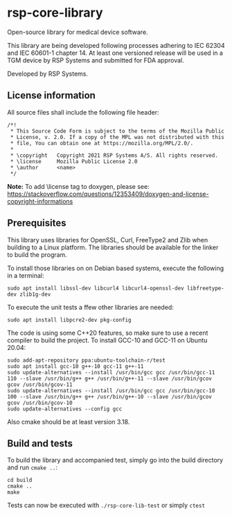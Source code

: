 # rsp-core-library

Open-source library for medical device software.

This library are being developed following processes adhering to IEC 62304 and IEC 60601-1 chapter 14.
At least one versioned release will be used in a TGM device by RSP Systems and submitted for FDA approval.

Developed by RSP Systems.

## License information

All source files shall include the following file header:

```
/*!
 * This Source Code Form is subject to the terms of the Mozilla Public
 * License, v. 2.0. If a copy of the MPL was not distributed with this
 * file, You can obtain one at https://mozilla.org/MPL/2.0/.
 *
 * \copyright   Copyright 2021 RSP Systems A/S. All rights reserved.
 * \license     Mozilla Public License 2.0
 * \author      <name>
 */
```
**Note:** To add \license tag to doxygen, please see: https://stackoverflow.com/questions/12353409/doxygen-and-license-copyright-informations

## Prerequisites

This library uses libraries for OpenSSL, Curl, FreeType2 and Zlib when building to a Linux platform.
The libraries should be available for the linker to build the program.

To install those libraries on on Debian based systems, execute the following in a terminal:

```
sudo apt install libssl-dev libcurl4 libcurl4-openssl-dev libfreetype-dev zlib1g-dev
```

To execute the unit tests a ffew other libraries are needed:
```
sudo apt install libpcre2-dev pkg-config
``` 

The code is using some C++20 features, so make sure to use a recent compiler to build the project.
To install GCC-10 and GCC-11 on Ubuntu 20.04:

```
sudo add-apt-repository ppa:ubuntu-toolchain-r/test
sudo apt install gcc-10 g++-10 gcc-11 g++-11
sudo update-alternatives --install /usr/bin/gcc gcc /usr/bin/gcc-11 110 --slave /usr/bin/g++ g++ /usr/bin/g++-11 --slave /usr/bin/gcov gcov /usr/bin/gcov-11
sudo update-alternatives --install /usr/bin/gcc gcc /usr/bin/gcc-10 100 --slave /usr/bin/g++ g++ /usr/bin/g++-10 --slave /usr/bin/gcov gcov /usr/bin/gcov-10
sudo update-alternatives --config gcc
```

Also cmake should be at least version 3.18.


## Build and tests

To build the library and accompanied test, simply go into the build directory and run `cmake ..`:

```
cd build
cmake ..
make
```
Tests can now be executed with `./rsp-core-lib-test` or simply `ctest`


